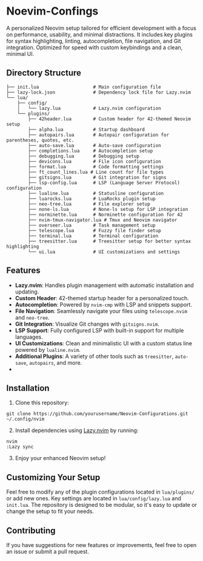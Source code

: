 # Noevim-Confings
A personalized Neovim setup tailored for efficient development with a focus on performance, usability, and minimal distractions. It includes key plugins for syntax highlighting, linting, autocompletion, file navigation, and Git integration. Optimized for speed with custom keybindings and a clean, minimal UI.


## Directory Structure

```
├── init.lua                    # Main configuration file
├── lazy-lock.json              # Dependency lock file for Lazy.nvim
└── lua/
    ├── config/                 
    │   └── lazy.lua            # Lazy.nvim configuration
    └── plugins/                
        ├── 42header.lua        # Custom header for 42-themed Neovim setup
        ├── alpha.lua           # Startup dashboard
        ├── autopairs.lua       # Autopair configuration for parentheses, quotes, etc.
        ├── auto-save.lua       # Auto-save configuration
        ├── completions.lua     # Autocompletion setup
        ├── debugging.lua       # Debugging setup
        ├── devicons.lua        # File icon configuration
        ├── format.lua          # Code formatting settings
        ├── ft_count_lines.lua # Line count for file types
        ├── gitsigns.lua        # Git integration for signs
        ├── lsp-config.lua      # LSP (Language Server Protocol) configuration
        ├── lualine.lua         # Statusline configuration
        ├── luarocks.lua        # LuaRocks plugin setup
        ├── neo-tree.lua        # File explorer setup
        ├── none-ls.lua         # None-ls setup for LSP integration
        ├── norminette.lua      # Norminette configuration for 42
        ├── nvim-tmux-navigator.lua # Tmux and Neovim navigator
        ├── overseer.lua        # Task management setup
        ├── telescope.lua       # Fuzzy file finder setup
        ├── terminal.lua        # Terminal configuration
        ├── treesitter.lua      # Treesitter setup for better syntax highlighting
        └── ui.lua              # UI customizations and settings
```

## Features

-   **Lazy.nvim**: Handles plugin management with automatic installation and updating.
-   **Custom Header**: 42-themed startup header for a personalized touch.
-   **Autocompletion**: Powered by `nvim-cmp` with LSP and snippets support.
-   **File Navigation**: Seamlessly navigate your files using `telescope.nvim` and `neo-tree`.
-   **Git Integration**: Visualize Git changes with `gitsigns.nvim`.
-   **LSP Support**: Fully configured LSP with built-in support for multiple languages.
-   **UI Customizations**: Clean and minimalistic UI with a custom status line powered by `lualine.nvim`.
-   **Additional Plugins**: A variety of other tools such as `treesitter`, `auto-save`, `autopairs`, and more.
- 
## Installation

1.  Clone this repository:
```
git clone https://github.com/yourusername/Neovim-Configurations.git ~/.config/nvim
```

2. Install dependencies using [Lazy.nvim](https://github.com/folke/lazy.nvim) by running:
```
nvim
:Lazy sync
```
3.  Enjoy your enhanced Neovim setup!
    

## Customizing Your Setup

Feel free to modify any of the plugin configurations located in `lua/plugins/` or add new ones. Key settings are located in `lua/config/lazy.lua` and `init.lua`. The repository is designed to be modular, so it's easy to update or change the setup to fit your needs.

## Contributing

If you have suggestions for new features or improvements, feel free to open an issue or submit a pull request.

